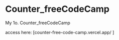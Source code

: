 # Counter_freeCodeCamp
My 1o. Counter_freeCodeCamp

access here: [counter-free-code-camp.vercel.app/ ]
